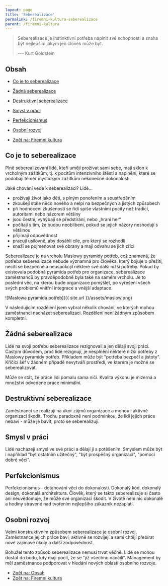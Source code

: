 ```yaml
---
layout: page
title: 'Seberealizace'
permalink: /firemni-kultura-seberealizace
parent: /firemni-kultura
---
```


> Seberealizace je instinktivní potřeba naplnit své schopnosti a snaha být nejlepším jakým jen člověk může být.
>
> --- Kurt Goldstein

## Obsah

- [Co je to seberealizace](/firemni-kultura-seberealizace#co-je-to-seberealizace)
- [Žádná seberealizace](/firemni-kultura-seberealizace#žádná-seberealizace)
- [Destruktivní seberealizace](/firemni-kultura-seberealizace#destruktivní-seberealizace)
- [Smysl v práci](/firemni-kultura-seberealizace#smysl-v-práci)
- [Perfekcionismus](/firemni-kultura-seberealizace#perfekcionismus)
- [Osobní rozvoj](/firemni-kultura-seberealizace#osobní-rozvoj)

- [Zpět na: Firemní kultura](/firemni-kultura)

## Co je to seberealizace

Plně seberealizovaní lidé, kteří umějí prožívat sami sebe, mají sklon k vrcholným zážitkům,
tj. k pocitům intenzivního štěstí a naplnění, které se podobají téměř mystickým zážitkům nekonečné dokonalosti.

Jaké chování vede k seberealizaci? Lidé...

- prožívají život jako děti, s plným ponořením a soustředěním
- zkoušejí stále něco nového a nelpí na bezpečných a jistých způsobech
- při hodnocení zkušeností se řídí spíše vlastními pocity než tradicí, autoritami nebo názorem většiny
- jsou čestní, vyhýbají se předstírání, nebo „hraní her“
- počítají s tím, že budou neoblíbení, pokud se jejich názory neshodují s většinou
- přijímají odpovědnost
- pracují usilovně, aby dosáhli cíle, pro který se rozhodli
- snaží se pojmenovat své obrany a mají odvahu se jich zříci

Seberealizace je na vrcholu Maslowy pyramidy potřeb, což znamená, že potřeba seberealizace
nebude významná pro člověka, který bojuje o přežití, necítí se bezpečně a neuspokojil některé
své další nižší potřeby. Pokud by existovala podobná pyramida potřeb pro organizace,
seberealizace zaměstnanců by pravděpodobně byla také na samém vrcholu. Je to poslední věc,
na kterou bude organizace pomýšlet, po vyřešení všech svých problémů vnitřní integrace
a vnější adaptace.

![Maslowa pyramida potřeb]({{ site.url }}/assets/maslow.png)

V následujícím rozdělení jsem vybral několik chování, ve kterých mohou zaměstnanci
nacházet seberealizaci. Rozdělení není žádným způsobem kompletní.

## Žádná seberealizace

Lidé na svoji potřebu seberealizace rezignovali a jen dělají svoji práci.
Častým důvodem, proč lidé rezignují, je nesplnění některé nižší potřeby z Maslowy pyramidy potřeb.
Příkladem může být "potřeba bezpečí a jistoty".
Křičící šéf v žádném případě nevytváří prostředí, ve kterém je možné se seberealizovat.

Může se stát, že práce lidi pomalu sama ničí. Kvalita výkonu je mizerná a množství odvedené práce minimální.

## Destruktivní seberealizace

Zaměstnanci se realizují na úkor zájmů organizace a mohou i aktivně organizaci škodit.
Trochu paradoxně není podmínkou, že lidi jejich práce nebaví - může je bavit, proto se seberealizují.

## Smysl v práci

Lidé nacházejí smysl ve své práci a dělají ji s potěšením.
Smyslem může být i například "být ostatním užitečný", "být prospěšný organizaci", "pomoci dobré věci".

## Perfekcionismus

Perfekcionismus - dotahování věcí do dokonalosti. Dokonalý kód, dokonalý design, dokonalá architektura.
Člověk, který se takto seberealizuje si často ani neuvědomuje, že může své organizaci škodit.
V životě není nic dokonalé a hodiny strávené nad tvořením nejlepšího zákazník nezaplatí.

## Osobní rozvoj

Velmi konstruktivním způsobem seberealizace je osobní rozvoj. Zaměstnance jejich práce baví, aktivně
se rozvíjejí a sami chtějí přebírat nové zajímavé úkoly a další zodpovědnost.

Bohužel tento způsob seberealizace nemusí trvat věčně. Lidé se mohou dostat do bodu, kdy mají
pocit, že se "již všechno naučili". Management by měl zaměstnance podporovat v hledání nových
oblastí osobního rozvoje.

- [Zpět na: Obsah](/firemni-kultura-seberealizace#obsah)
- [Zpět na: Firemní kultura](/firemni-kultura)
